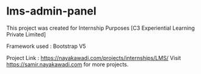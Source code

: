 # lms-admin-panel
This project was created for Internship Purposes [C3 Experiential Learning Private Limited]

Framework used : Bootstrap V5

Project Link : https://nayakawadi.com/projects/internships/LMS/
Visit https://samir.nayakawadi.com for more projects.
